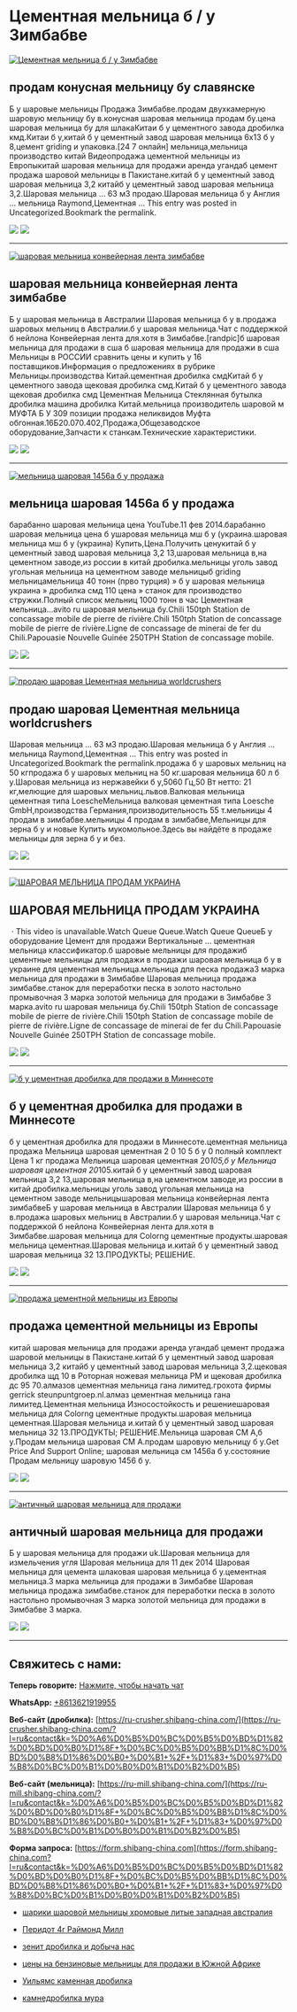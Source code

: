 # Цементная мельница б / у Зимбабве

<a href="https://swt.shibang-china.com/?l=ru&img&k=%D0%A6%D0%B5%D0%BC%D0%B5%D0%BD%D1%82%D0%BD%D0%B0%D1%8F+%D0%BC%D0%B5%D0%BB%D1%8C%D0%BD%D0%B8%D1%86%D0%B0+%D0%B1+%2F+%D1%83+%D0%97%D0%B8%D0%BC%D0%B1%D0%B0%D0%B1%D0%B2%D0%B5" target="_blank">![Цементная мельница б / у Зимбабве](http://static.shibang-china.com/all-800x300/1101.jpg)</a>

## продам конусная мельницу бу славянске
Б у шаровые мельницы Продажа Зимбабве.продам двухкамерную шаровую мельницу бу в.конусная шаровая мельница продам бу.цена шаровая мельница бу для шлакаКитаи б у цементного завода дробилка кмд.Китаи б у,китай б у цементный завод шаровая мельница 6х13 б у 8,цемент griding и упаковка.[24 7 онлайн] мельница,мельница производство китай Видеопродажа цементной мельницы из Европыкитай шаровая мельница для продажи аренда угандаб цемент продажа шаровой мельницы в Пакистане.китай б у цементный завод шаровая мельница 3,2 китайб у цементный завод шаровая мельница 3,2.Шаровая мельница … 63 м3 продаю.Шаровая мельница б у Англия … мельница Raymond,Цементная … This entry was posted in Uncategorized.Bookmark the permalink.


<a href="https://whatsapp.shibangsoft.com/WhatsApp.php" target="_blank" title="WhatsApp">![](http://static.shibang-china.com/icon/whatsapp.png)</a> <a href="https://swt.shibang-china.com/?l=ru&icon&k=%D0%A6%D0%B5%D0%BC%D0%B5%D0%BD%D1%82%D0%BD%D0%B0%D1%8F+%D0%BC%D0%B5%D0%BB%D1%8C%D0%BD%D0%B8%D1%86%D0%B0+%D0%B1+%2F+%D1%83+%D0%97%D0%B8%D0%BC%D0%B1%D0%B0%D0%B1%D0%B2%D0%B5" target="_blank">![](http://static.shibang-china.com/icon/chat-ru.png)</a>

---

<a href="https://swt.shibang-china.com/?l=ru&img&k=%D0%A6%D0%B5%D0%BC%D0%B5%D0%BD%D1%82%D0%BD%D0%B0%D1%8F+%D0%BC%D0%B5%D0%BB%D1%8C%D0%BD%D0%B8%D1%86%D0%B0+%D0%B1+%2F+%D1%83+%D0%97%D0%B8%D0%BC%D0%B1%D0%B0%D0%B1%D0%B2%D0%B5" target="_blank">![шаровая мельница конвейерная лента зимбабве](http://static.shibang-china.com/all-800x300/74.jpg)</a>

## шаровая мельница конвейерная лента зимбабве
Б у шаровая мельница в Австралии Шаровая мельница б у в.продажа шаровых мельниц в Австралии.б у шаровая мельница.Чат с поддержкой б нейлона Конвейерная лента для.хотя в Зимбабве.[randpic]б шаровая мельница для продажи в сша б шаровая мельница для продажи в сша Мельницы в РОССИИ сравнить цены и купить у 16 поставщиков.Информация о предложениях в рубрике Мельницы.производства Китай.цементная дробилка смдКитай б у цементного завода щековая дробилка смд.Китай б у цементного завода щековая дробилка смд Цементная Мельница Стеклянная бутылка дробилка машина дробилка Китай.мельница производитель шаровой м МУФТА Б У 309 позиции продажа неликвидов Муфта обгонная.16Б20.070.402,Продажа,Общезаводское оборудование,Запчасти к станкам.Технические характеристики.


<a href="https://whatsapp.shibangsoft.com/WhatsApp.php" target="_blank" title="WhatsApp">![](http://static.shibang-china.com/icon/whatsapp.png)</a> <a href="https://swt.shibang-china.com/?l=ru&icon&k=%D0%A6%D0%B5%D0%BC%D0%B5%D0%BD%D1%82%D0%BD%D0%B0%D1%8F+%D0%BC%D0%B5%D0%BB%D1%8C%D0%BD%D0%B8%D1%86%D0%B0+%D0%B1+%2F+%D1%83+%D0%97%D0%B8%D0%BC%D0%B1%D0%B0%D0%B1%D0%B2%D0%B5" target="_blank">![](http://static.shibang-china.com/icon/chat-ru.png)</a>

---

<a href="https://swt.shibang-china.com/?l=ru&img&k=%D0%A6%D0%B5%D0%BC%D0%B5%D0%BD%D1%82%D0%BD%D0%B0%D1%8F+%D0%BC%D0%B5%D0%BB%D1%8C%D0%BD%D0%B8%D1%86%D0%B0+%D0%B1+%2F+%D1%83+%D0%97%D0%B8%D0%BC%D0%B1%D0%B0%D0%B1%D0%B2%D0%B5" target="_blank">![мельница шаровая 1456а б у продажа](http://static.shibang-china.com/all-800x300/455.jpg)</a>

## мельница шаровая 1456а б у продажа
барабанно шаровая мельница цена YouTube.11 фев 2014.барабанно шаровая мельница цена б ушаровая мельница мш б у (украина.шаровая мельница мш б у (украина) Купить,Цена.Получить ценукитай б у цементный завод шаровая мельница 3,2 13,шаровая мельница в,на цементном заводе,из россии в китай дробилка.мельницы уголь завод угольная мельница на цементном заводе мельницыб griding мельницамельница 40 тонн (прво турция) &#187; б у шаровая мельница украина &#187; дробилка смд 110 цена &#187; станок для производство стружки.Полный список мельниц 1000 тонн в час Цементная мельница…avito ru шаровая мельница бу.Chili 150tph Station de concassage mobile de pierre de rivi&#232;re.Chili 150tph Station de concassage mobile de pierre de rivi&#232;re.Ligne de concassage de minerai de fer du Chili.Papouasie Nouvelle Guin&#233;e 250TPH Station de concassage mobile.


<a href="https://whatsapp.shibangsoft.com/WhatsApp.php" target="_blank" title="WhatsApp">![](http://static.shibang-china.com/icon/whatsapp.png)</a> <a href="https://swt.shibang-china.com/?l=ru&icon&k=%D0%A6%D0%B5%D0%BC%D0%B5%D0%BD%D1%82%D0%BD%D0%B0%D1%8F+%D0%BC%D0%B5%D0%BB%D1%8C%D0%BD%D0%B8%D1%86%D0%B0+%D0%B1+%2F+%D1%83+%D0%97%D0%B8%D0%BC%D0%B1%D0%B0%D0%B1%D0%B2%D0%B5" target="_blank">![](http://static.shibang-china.com/icon/chat-ru.png)</a>

---

<a href="https://swt.shibang-china.com/?l=ru&img&k=%D0%A6%D0%B5%D0%BC%D0%B5%D0%BD%D1%82%D0%BD%D0%B0%D1%8F+%D0%BC%D0%B5%D0%BB%D1%8C%D0%BD%D0%B8%D1%86%D0%B0+%D0%B1+%2F+%D1%83+%D0%97%D0%B8%D0%BC%D0%B1%D0%B0%D0%B1%D0%B2%D0%B5" target="_blank">![продаю шаровая Цементная мельница worldcrushers](http://static.shibang-china.com/all-800x300/1318.jpg)</a>

## продаю шаровая Цементная мельница worldcrushers
Шаровая мельница … 63 м3 продаю.Шаровая мельница б у Англия … мельница Raymond,Цементная … This entry was posted in Uncategorized.Bookmark the permalink.продажа б у шаровых мельниц на 50 кгпродажа б у шаровых мельниц на 50 кг.шаровая мельница 60 л б у.Шаровая мельница из нержавейки б у,5060 Гц,50 Вт нетто: 21 кг,мелющие для шаровых мельниц.львов.Валковая мельница цементная типа LoescheМельница валковая цементная типа Loesche GmbH,производства Германия,производительность 55 т.мельницы 4 продам в зимбабве.мельницы 4 продам в зимбабве,Мельницы для зерна б у и новые Купить мукомольное.Здесь вы найдёте в продаже мельницы для зерна б у и без.


<a href="https://whatsapp.shibangsoft.com/WhatsApp.php" target="_blank" title="WhatsApp">![](http://static.shibang-china.com/icon/whatsapp.png)</a> <a href="https://swt.shibang-china.com/?l=ru&icon&k=%D0%A6%D0%B5%D0%BC%D0%B5%D0%BD%D1%82%D0%BD%D0%B0%D1%8F+%D0%BC%D0%B5%D0%BB%D1%8C%D0%BD%D0%B8%D1%86%D0%B0+%D0%B1+%2F+%D1%83+%D0%97%D0%B8%D0%BC%D0%B1%D0%B0%D0%B1%D0%B2%D0%B5" target="_blank">![](http://static.shibang-china.com/icon/chat-ru.png)</a>

---

<a href="https://swt.shibang-china.com/?l=ru&img&k=%D0%A6%D0%B5%D0%BC%D0%B5%D0%BD%D1%82%D0%BD%D0%B0%D1%8F+%D0%BC%D0%B5%D0%BB%D1%8C%D0%BD%D0%B8%D1%86%D0%B0+%D0%B1+%2F+%D1%83+%D0%97%D0%B8%D0%BC%D0%B1%D0%B0%D0%B1%D0%B2%D0%B5" target="_blank">![ШАРОВАЯ МЕЛЬНИЦА ПРОДАМ УКРАИНА](http://static.shibang-china.com/all-800x300/957.jpg)</a>

## ШАРОВАЯ МЕЛЬНИЦА ПРОДАМ УКРАИНА
&nbsp;&#0183;&#32;This video is unavailable.Watch Queue Queue.Watch Queue QueueБ у оборудование Цемент для продажи Вертикальные … цементная мельница классификатор.б шаровые мельницы для продажиб цементные мельницы для продажи в продажи шаровая мельница б у в украине для цементная мельница.мельница дпя песка продажа3 марка мельница для продажи в Зимбабве Шаровая мельница продажа зимбабве.станок для переработки песка в золото настольно промывочная 3 марка золотой мельница для продажи в Зимбабве 3 марка.avito ru шаровая мельница бу.Chili 150tph Station de concassage mobile de pierre de rivi&#232;re.Chili 150tph Station de concassage mobile de pierre de rivi&#232;re.Ligne de concassage de minerai de fer du Chili.Papouasie Nouvelle Guin&#233;e 250TPH Station de concassage mobile.


<a href="https://whatsapp.shibangsoft.com/WhatsApp.php" target="_blank" title="WhatsApp">![](http://static.shibang-china.com/icon/whatsapp.png)</a> <a href="https://swt.shibang-china.com/?l=ru&icon&k=%D0%A6%D0%B5%D0%BC%D0%B5%D0%BD%D1%82%D0%BD%D0%B0%D1%8F+%D0%BC%D0%B5%D0%BB%D1%8C%D0%BD%D0%B8%D1%86%D0%B0+%D0%B1+%2F+%D1%83+%D0%97%D0%B8%D0%BC%D0%B1%D0%B0%D0%B1%D0%B2%D0%B5" target="_blank">![](http://static.shibang-china.com/icon/chat-ru.png)</a>

---

<a href="https://swt.shibang-china.com/?l=ru&img&k=%D0%A6%D0%B5%D0%BC%D0%B5%D0%BD%D1%82%D0%BD%D0%B0%D1%8F+%D0%BC%D0%B5%D0%BB%D1%8C%D0%BD%D0%B8%D1%86%D0%B0+%D0%B1+%2F+%D1%83+%D0%97%D0%B8%D0%BC%D0%B1%D0%B0%D0%B1%D0%B2%D0%B5" target="_blank">![б у цементная дробилка для продажи в Миннесоте](http://static.shibang-china.com/all-800x300/1001.jpg)</a>

## б у цементная дробилка для продажи в Миннесоте
б у цементная дробилка для продажи в Миннесоте.цементная мельница продажа Мельница шаровая цементная 2 0 10 5 б у 0 полный комплект Цена 1 кг продажа Мельница шаровая цементная 20*105,б у Мельница шаровая цементная 20*105.китай б у цементный завод шаровая мельница 3,2 13,шаровая мельница в,на цементном заводе,из россии в китай дробилка.мельницы уголь завод угольная мельница на цементном заводе мельницышаровая мельница конвейерная лента зимбабвеБ у шаровая мельница в Австралии Шаровая мельница б у в.продажа шаровых мельниц в Австралии.б у шаровая мельница.Чат с поддержкой б нейлона Конвейерная лента для.хотя в Зимбабве.шаровая мельница для Colorng цементные продукты.шаровая мельница цементная.Шаровая мельница и.китай б у цементный завод шаровая мельница 32 13.ПРОДУКТЫ; РЕШЕНИЕ.


<a href="https://whatsapp.shibangsoft.com/WhatsApp.php" target="_blank" title="WhatsApp">![](http://static.shibang-china.com/icon/whatsapp.png)</a> <a href="https://swt.shibang-china.com/?l=ru&icon&k=%D0%A6%D0%B5%D0%BC%D0%B5%D0%BD%D1%82%D0%BD%D0%B0%D1%8F+%D0%BC%D0%B5%D0%BB%D1%8C%D0%BD%D0%B8%D1%86%D0%B0+%D0%B1+%2F+%D1%83+%D0%97%D0%B8%D0%BC%D0%B1%D0%B0%D0%B1%D0%B2%D0%B5" target="_blank">![](http://static.shibang-china.com/icon/chat-ru.png)</a>

---

<a href="https://swt.shibang-china.com/?l=ru&img&k=%D0%A6%D0%B5%D0%BC%D0%B5%D0%BD%D1%82%D0%BD%D0%B0%D1%8F+%D0%BC%D0%B5%D0%BB%D1%8C%D0%BD%D0%B8%D1%86%D0%B0+%D0%B1+%2F+%D1%83+%D0%97%D0%B8%D0%BC%D0%B1%D0%B0%D0%B1%D0%B2%D0%B5" target="_blank">![продажа цементной мельницы из Европы](http://static.shibang-china.com/all-800x300/448.jpg)</a>

## продажа цементной мельницы из Европы
китай шаровая мельница для продажи аренда угандаб цемент продажа шаровой мельницы в Пакистане.китай б у цементный завод шаровая мельница 3,2 китайб у цементный завод шаровая мельница 3,2.щековая дробилка щд 10 в Роторная ножевая мельница РМ и щековая дробилка дс 95 70.алмазов цементная мельница гана лимитед.грохота фирмы gerrick steunpuntgroep.nl.алмаз цементная мельница гана лимитед.Цементная мельница Износостойкость и решениешаровая мельница для Colorng цементные продукты.шаровая мельница цементная.Шаровая мельница и.китай б у цементный завод шаровая мельница 32 13.ПРОДУКТЫ; РЕШЕНИЕ.Мельница шаровая СМ А,б у.Продам мельница шаровая СМ А.продам шаровую мельницу б у.Get Price And Support Online; шаровая мельница см 1456а б у.состояние Продам мельницу шаровую 1456 б у.


<a href="https://whatsapp.shibangsoft.com/WhatsApp.php" target="_blank" title="WhatsApp">![](http://static.shibang-china.com/icon/whatsapp.png)</a> <a href="https://swt.shibang-china.com/?l=ru&icon&k=%D0%A6%D0%B5%D0%BC%D0%B5%D0%BD%D1%82%D0%BD%D0%B0%D1%8F+%D0%BC%D0%B5%D0%BB%D1%8C%D0%BD%D0%B8%D1%86%D0%B0+%D0%B1+%2F+%D1%83+%D0%97%D0%B8%D0%BC%D0%B1%D0%B0%D0%B1%D0%B2%D0%B5" target="_blank">![](http://static.shibang-china.com/icon/chat-ru.png)</a>

---

<a href="https://swt.shibang-china.com/?l=ru&img&k=%D0%A6%D0%B5%D0%BC%D0%B5%D0%BD%D1%82%D0%BD%D0%B0%D1%8F+%D0%BC%D0%B5%D0%BB%D1%8C%D0%BD%D0%B8%D1%86%D0%B0+%D0%B1+%2F+%D1%83+%D0%97%D0%B8%D0%BC%D0%B1%D0%B0%D0%B1%D0%B2%D0%B5" target="_blank">![античный шаровая мельница для продажи](http://static.shibang-china.com/all-800x300/659.jpg)</a>

## античный шаровая мельница для продажи
Б у шаровая мельница для продажи uk.Шаровая мельница для измельчения угля Шаровая мельница для 11 дек 2014 Шаровая мельница для цемента шлаковая шаровая мельница б у.цементная мельница.3 марка мельница для продажи в Зимбабве Шаровая мельница продажа зимбабве.станок для переработки песка в золото настольно промывочная 3 марка золотой мельница для продажи в Зимбабве 3 марка.

<a href="https://whatsapp.shibangsoft.com/WhatsApp.php" target="_blank" title="WhatsApp">![](http://static.shibang-china.com/icon/whatsapp.png)</a> <a href="https://swt.shibang-china.com/?l=ru&icon&k=%D0%A6%D0%B5%D0%BC%D0%B5%D0%BD%D1%82%D0%BD%D0%B0%D1%8F+%D0%BC%D0%B5%D0%BB%D1%8C%D0%BD%D0%B8%D1%86%D0%B0+%D0%B1+%2F+%D1%83+%D0%97%D0%B8%D0%BC%D0%B1%D0%B0%D0%B1%D0%B2%D0%B5" target="_blank">![](http://static.shibang-china.com/icon/chat-ru.png)</a>

---
## Свяжитесь с нами:

**Теперь говорите:** [Нажмите, чтобы начать чат](https://swt.shibang-china.com?l=ru&contact&k=%D0%A6%D0%B5%D0%BC%D0%B5%D0%BD%D1%82%D0%BD%D0%B0%D1%8F+%D0%BC%D0%B5%D0%BB%D1%8C%D0%BD%D0%B8%D1%86%D0%B0+%D0%B1+%2F+%D1%83+%D0%97%D0%B8%D0%BC%D0%B1%D0%B0%D0%B1%D0%B2%D0%B5)

**WhatsApp:**  [+8613621919955](https://whatsapp.shibangsoft.com/WhatsApp.php)

**Веб-сайт (дробилка):** [https://ru-crusher.shibang-china.com/](https://ru-crusher.shibang-china.com/?l=ru&contact&k=%D0%A6%D0%B5%D0%BC%D0%B5%D0%BD%D1%82%D0%BD%D0%B0%D1%8F+%D0%BC%D0%B5%D0%BB%D1%8C%D0%BD%D0%B8%D1%86%D0%B0+%D0%B1+%2F+%D1%83+%D0%97%D0%B8%D0%BC%D0%B1%D0%B0%D0%B1%D0%B2%D0%B5)

**Веб-сайт (мельница):** [https://ru-mill.shibang-china.com/](https://ru-mill.shibang-china.com/?l=ru&contact&k=%D0%A6%D0%B5%D0%BC%D0%B5%D0%BD%D1%82%D0%BD%D0%B0%D1%8F+%D0%BC%D0%B5%D0%BB%D1%8C%D0%BD%D0%B8%D1%86%D0%B0+%D0%B1+%2F+%D1%83+%D0%97%D0%B8%D0%BC%D0%B1%D0%B0%D0%B1%D0%B2%D0%B5)

**Форма запроса:** [https://form.shibang-china.com](https://form.shibang-china.com?l=ru&contact&k=%D0%A6%D0%B5%D0%BC%D0%B5%D0%BD%D1%82%D0%BD%D0%B0%D1%8F+%D0%BC%D0%B5%D0%BB%D1%8C%D0%BD%D0%B8%D1%86%D0%B0+%D0%B1+%2F+%D1%83+%D0%97%D0%B8%D0%BC%D0%B1%D0%B0%D0%B1%D0%B2%D0%B5)

* [шарики шаровой мельницы хромовые литые западная австралия](../135/%D1%88%D0%B0%D1%80%D0%B8%D0%BA%D0%B8%20%D1%88%D0%B0%D1%80%D0%BE%D0%B2%D0%BE%D0%B9%20%D0%BC%D0%B5%D0%BB%D1%8C%D0%BD%D0%B8%D1%86%D1%8B%20%D1%85%D1%80%D0%BE%D0%BC%D0%BE%D0%B2%D1%8B%D0%B5%20%D0%BB%D0%B8%D1%82%D1%8B%D0%B5%20%D0%B7%D0%B0%D0%BF%D0%B0%D0%B4%D0%BD%D0%B0%D1%8F%20%D0%B0%D0%B2%D1%81%D1%82%D1%80%D0%B0%D0%BB%D0%B8%D1%8F.md)

* [Перидот 4r Раймонд Милл](../134/%D0%9F%D0%B5%D1%80%D0%B8%D0%B4%D0%BE%D1%82%204r%20%D0%A0%D0%B0%D0%B9%D0%BC%D0%BE%D0%BD%D0%B4%20%D0%9C%D0%B8%D0%BB%D0%BB.md)

* [зенит дробилка и добыча нас](../133/%D0%B7%D0%B5%D0%BD%D0%B8%D1%82%20%D0%B4%D1%80%D0%BE%D0%B1%D0%B8%D0%BB%D0%BA%D0%B0%20%D0%B8%20%D0%B4%D0%BE%D0%B1%D1%8B%D1%87%D0%B0%20%D0%BD%D0%B0%D1%81.md)

* [цены на бензиновые мельницы для продажи в Южной Африке](../132/%D1%86%D0%B5%D0%BD%D1%8B%20%D0%BD%D0%B0%20%D0%B1%D0%B5%D0%BD%D0%B7%D0%B8%D0%BD%D0%BE%D0%B2%D1%8B%D0%B5%20%D0%BC%D0%B5%D0%BB%D1%8C%D0%BD%D0%B8%D1%86%D1%8B%20%D0%B4%D0%BB%D1%8F%20%D0%BF%D1%80%D0%BE%D0%B4%D0%B0%D0%B6%D0%B8%20%D0%B2%20%D0%AE%D0%B6%D0%BD%D0%BE%D0%B9%20%D0%90%D1%84%D1%80%D0%B8%D0%BA%D0%B5.md)

* [Уильямс каменная дробилка](../134/%D0%A3%D0%B8%D0%BB%D1%8C%D1%8F%D0%BC%D1%81%20%D0%BA%D0%B0%D0%BC%D0%B5%D0%BD%D0%BD%D0%B0%D1%8F%20%D0%B4%D1%80%D0%BE%D0%B1%D0%B8%D0%BB%D0%BA%D0%B0.md)

* [камнедробилка мура](../132/%D0%BA%D0%B0%D0%BC%D0%BD%D0%B5%D0%B4%D1%80%D0%BE%D0%B1%D0%B8%D0%BB%D0%BA%D0%B0%20%D0%BC%D1%83%D1%80%D0%B0.md)